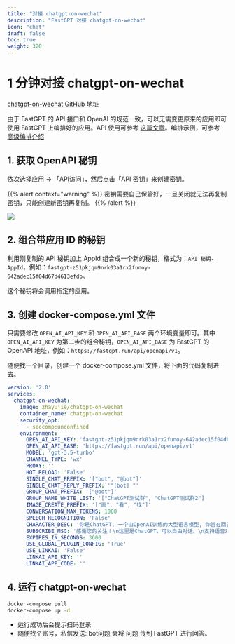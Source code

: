 ```yaml
---
title: "对接 chatgpt-on-wechat"
description: "FastGPT 对接 chatgpt-on-wechat"
icon: "chat"
draft: false
toc: true
weight: 320
---
```


# 1 分钟对接 chatgpt-on-wechat

[chatgpt-on-wechat GitHub 地址](https://github.com/zhayujie/chatgpt-on-wechat)

由于 FastGPT 的 API 接口和 OpenAI 的规范一致，可以无需变更原来的应用即可使用 FastGPT 上编排好的应用。API 使用可参考 [这篇文章](/docs/use-cases/openai/)。编排示例，可参考 [高级编排介绍](/docs/workflow/intro)

## 1. 获取 OpenAPI 秘钥

依次选择应用 -> 「API访问」，然后点击「API 密钥」来创建密钥。

{{% alert context="warning" %}}
密钥需要自己保管好，一旦关闭就无法再复制密钥，只能创建新密钥再复制。
{{% /alert %}}

![](/imgs/fastgpt-api.png)

## 2. 组合带应用 ID 的秘钥

利用刚复制的 API 秘钥加上 AppId 组合成一个新的秘钥，格式为：`API 秘钥-AppId`，例如：`fastgpt-z51pkjqm9nrk03a1rx2funoy-642adec15f04d67d4613efdb`。

这个秘钥将会调用指定的应用。

## 3. 创建 docker-compose.yml 文件

只需要修改 `OPEN_AI_API_KEY` 和 `OPEN_AI_API_BASE` 两个环境变量即可。其中 `OPEN_AI_API_KEY` 为第二步的组合秘钥，`OPEN_AI_API_BASE` 为 FastGPT 的 OpenAPI 地址，例如：`https://fastgpt.run/api/openapi/v1`。

随便找一个目录，创建一个 docker-compose.yml 文件，将下面的代码复制进去。

```yml
version: '2.0'
services:
  chatgpt-on-wechat:
    image: zhayujie/chatgpt-on-wechat
    container_name: chatgpt-on-wechat
    security_opt:
      - seccomp:unconfined
    environment:
      OPEN_AI_API_KEY: 'fastgpt-z51pkjqm9nrk03a1rx2funoy-642adec15f04d67d4613efdb'
      OPEN_AI_API_BASE: 'https://fastgpt.run/api/openapi/v1'
      MODEL: 'gpt-3.5-turbo'
      CHANNEL_TYPE: 'wx'
      PROXY: ''
      HOT_RELOAD: 'False'
      SINGLE_CHAT_PREFIX: '["bot", "@bot"]'
      SINGLE_CHAT_REPLY_PREFIX: '"[bot] "'
      GROUP_CHAT_PREFIX: '["@bot"]'
      GROUP_NAME_WHITE_LIST: '["ChatGPT测试群", "ChatGPT测试群2"]'
      IMAGE_CREATE_PREFIX: '["画", "看", "找"]'
      CONVERSATION_MAX_TOKENS: 1000
      SPEECH_RECOGNITION: 'False'
      CHARACTER_DESC: '你是ChatGPT, 一个由OpenAI训练的大型语言模型, 你旨在回答并解决人们的任何问题，并且可以使用多种语言与人交流。'
      SUBSCRIBE_MSG: '感谢您的关注！\n这里是ChatGPT，可以自由对话。\n支持语音对话。\n支持图片输入。\n支持图片输出，画字开头的消息将按要求创作图片。\n支持tool、角色扮演和文字冒险等丰富的插件。\n输入{trigger_prefix}#help 查看详细指令。'
      EXPIRES_IN_SECONDS: 3600
      USE_GLOBAL_PLUGIN_CONFIG: 'True'
      USE_LINKAI: 'False'
      LINKAI_API_KEY: ''
      LINKAI_APP_CODE: ''

```

## 4. 运行 chatgpt-on-wechat

```bash
docker-compose pull
docker-compose up -d
```

* 运行成功后会提示扫码登录
* 随便找个账号，私信发送: bot问题  会将 问题 传到 FastGPT 进行回答。
